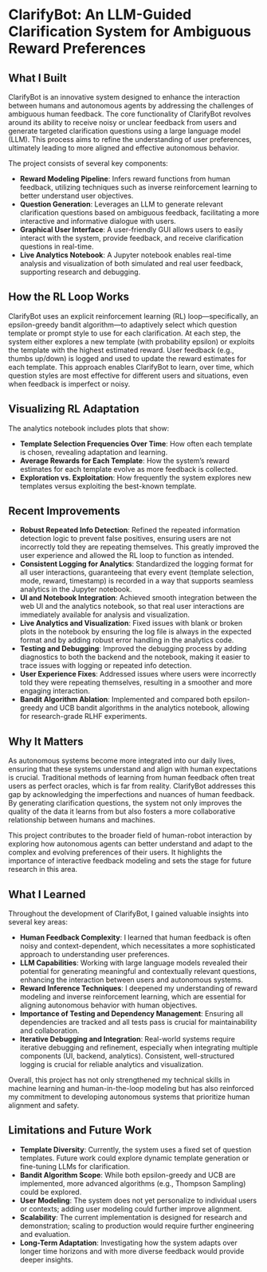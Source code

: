 # ClarifyBot: An LLM-Guided Clarification System for Ambiguous Reward Preferences

## What I Built

ClarifyBot is an innovative system designed to enhance the interaction between humans and autonomous agents by addressing the challenges of ambiguous human feedback. The core functionality of ClarifyBot revolves around its ability to receive noisy or unclear feedback from users and generate targeted clarification questions using a large language model (LLM). This process aims to refine the understanding of user preferences, ultimately leading to more aligned and effective autonomous behavior.

The project consists of several key components:
- **Reward Modeling Pipeline**: Infers reward functions from human feedback, utilizing techniques such as inverse reinforcement learning to better understand user objectives.
- **Question Generation**: Leverages an LLM to generate relevant clarification questions based on ambiguous feedback, facilitating a more interactive and informative dialogue with users.
- **Graphical User Interface**: A user-friendly GUI allows users to easily interact with the system, provide feedback, and receive clarification questions in real-time.
- **Live Analytics Notebook**: A Jupyter notebook enables real-time analysis and visualization of both simulated and real user feedback, supporting research and debugging.

## How the RL Loop Works

ClarifyBot uses an explicit reinforcement learning (RL) loop—specifically, an epsilon-greedy bandit algorithm—to adaptively select which question template or prompt style to use for each clarification. At each step, the system either explores a new template (with probability epsilon) or exploits the template with the highest estimated reward. User feedback (e.g., thumbs up/down) is logged and used to update the reward estimates for each template. This approach enables ClarifyBot to learn, over time, which question styles are most effective for different users and situations, even when feedback is imperfect or noisy.

## Visualizing RL Adaptation

The analytics notebook includes plots that show:
- **Template Selection Frequencies Over Time**: How often each template is chosen, revealing adaptation and learning.
- **Average Rewards for Each Template**: How the system’s reward estimates for each template evolve as more feedback is collected.
- **Exploration vs. Exploitation**: How frequently the system explores new templates versus exploiting the best-known template.

## Recent Improvements

- **Robust Repeated Info Detection**: Refined the repeated information detection logic to prevent false positives, ensuring users are not incorrectly told they are repeating themselves. This greatly improved the user experience and allowed the RL loop to function as intended.
- **Consistent Logging for Analytics**: Standardized the logging format for all user interactions, guaranteeing that every event (template selection, mode, reward, timestamp) is recorded in a way that supports seamless analytics in the Jupyter notebook.
- **UI and Notebook Integration**: Achieved smooth integration between the web UI and the analytics notebook, so that real user interactions are immediately available for analysis and visualization.
- **Live Analytics and Visualization**: Fixed issues with blank or broken plots in the notebook by ensuring the log file is always in the expected format and by adding robust error handling in the analytics code.
- **Testing and Debugging**: Improved the debugging process by adding diagnostics to both the backend and the notebook, making it easier to trace issues with logging or repeated info detection.
- **User Experience Fixes**: Addressed issues where users were incorrectly told they were repeating themselves, resulting in a smoother and more engaging interaction.
- **Bandit Algorithm Ablation**: Implemented and compared both epsilon-greedy and UCB bandit algorithms in the analytics notebook, allowing for research-grade RLHF experiments.

## Why It Matters

As autonomous systems become more integrated into our daily lives, ensuring that these systems understand and align with human expectations is crucial. Traditional methods of learning from human feedback often treat users as perfect oracles, which is far from reality. ClarifyBot addresses this gap by acknowledging the imperfections and nuances of human feedback. By generating clarification questions, the system not only improves the quality of the data it learns from but also fosters a more collaborative relationship between humans and machines.

This project contributes to the broader field of human-robot interaction by exploring how autonomous agents can better understand and adapt to the complex and evolving preferences of their users. It highlights the importance of interactive feedback modeling and sets the stage for future research in this area.

## What I Learned

Throughout the development of ClarifyBot, I gained valuable insights into several key areas:
- **Human Feedback Complexity**: I learned that human feedback is often noisy and context-dependent, which necessitates a more sophisticated approach to understanding user preferences.
- **LLM Capabilities**: Working with large language models revealed their potential for generating meaningful and contextually relevant questions, enhancing the interaction between users and autonomous systems.
- **Reward Inference Techniques**: I deepened my understanding of reward modeling and inverse reinforcement learning, which are essential for aligning autonomous behavior with human objectives.
- **Importance of Testing and Dependency Management**: Ensuring all dependencies are tracked and all tests pass is crucial for maintainability and collaboration.
- **Iterative Debugging and Integration**: Real-world systems require iterative debugging and refinement, especially when integrating multiple components (UI, backend, analytics). Consistent, well-structured logging is crucial for reliable analytics and visualization.

Overall, this project has not only strengthened my technical skills in machine learning and human-in-the-loop modeling but has also reinforced my commitment to developing autonomous systems that prioritize human alignment and safety.

## Limitations and Future Work

- **Template Diversity**: Currently, the system uses a fixed set of question templates. Future work could explore dynamic template generation or fine-tuning LLMs for clarification.
- **Bandit Algorithm Scope**: While both epsilon-greedy and UCB are implemented, more advanced algorithms (e.g., Thompson Sampling) could be explored.
- **User Modeling**: The system does not yet personalize to individual users or contexts; adding user modeling could further improve alignment.
- **Scalability**: The current implementation is designed for research and demonstration; scaling to production would require further engineering and evaluation.
- **Long-Term Adaptation**: Investigating how the system adapts over longer time horizons and with more diverse feedback would provide deeper insights.
